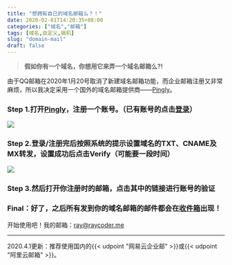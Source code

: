 ```yaml
---
title: "想拥有自己的域名邮箱么？！"
date: 2020-02-01T14:20:35+08:00
categories: ["域名","邮箱"]
tags: [域名,自定义,搞机]
slug: "domain-mail"
draft: false
---
```


>**<i class="fa fa-envelope"></i>假如你有一个域名，你想用它来弄一个域名邮箱么?!<i class="fa fa-envelope"></i>**
><!-- more -->

由于QQ邮箱在2020年1月20号取消了新建域名邮箱功能，而企业邮箱注册又非常麻烦，所以我决定采用一个国外的域名邮箱提供商——[Pingly](https://pingly.com)。

### Step 1.打开[Pingly](https:/pingly.com/signup)，注册一个账号。（已有账号的点击[登录](https://pingly.com/login)）

![](https://gitee.com/RACD/cdn/raw/master/imgs/20200401131540.png)

### Step 2.登录/注册完后按照系统的提示设置域名的TXT、CNAME及MX转发，设置成功后点击Verify（可能要一段时间）

![](https://gitee.com/RACD/cdn/raw/master/imgs/20200401131541.png)

### Step 3.然后打开你注册时的邮箱，点击其中的链接进行账号的验证

### Final：好了，之后所有发到你的域名邮箱的邮件都会在[收件箱](https://pingly.com/#inbox)出现！

开始使用吧！我的邮箱：[ray@raycoder.me](mailto:ray@raycoder.me)

---

2020.4.1更新：推荐使用国内的{{< udpoint "网易云企业邮" >}}或{{< udpoint "阿里云邮箱" >}}。